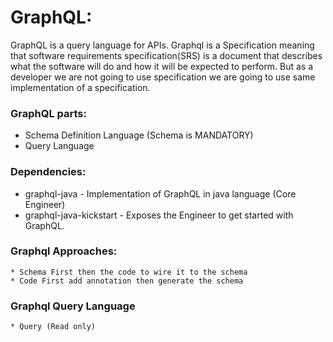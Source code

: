 # GraphQL:
	
GraphQL is a query language for APIs.
Graphql is a Specification meaning that software requirements specification(SRS) is a document that describes what the software will do and how it will be expected to perform. But as a developer we are not going to use specification we are going to use same implementation of a specification.

### GraphQL parts:
   * Schema Definition Language (Schema is MANDATORY)
   * Query Language

### Dependencies:
   * graphql-java - Implementation of GraphQL in java language (Core Engineer)
   * graphql-java-kickstart - Exposes the Engineer to get started with GraphQL.

### Graphql Approaches:
    * Schema First then the code to wire it to the schema
    * Code First add annotation then generate the schema

### Graphql Query Language 
    * Query (Read only)

